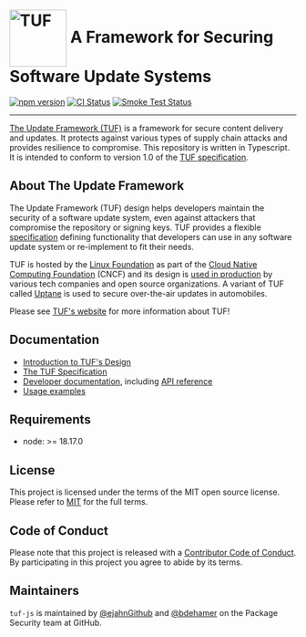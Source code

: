 # <img src="https://cdn.rawgit.com/theupdateframework/artwork/3a649fa6/tuf-logo.svg" height="100" valign="middle" alt="TUF"/> A Framework for Securing Software Update Systems

[![npm version](https://img.shields.io/npm/v/tuf-js.svg?style=flat)](https://www.npmjs.com/package/tuf-js) [![CI Status](https://github.com/theupdateframework/tuf-js/workflows/CI/badge.svg)](https://github.com/theupdateframework/tuf-js/actions/workflows/ci.yml) [![Smoke Test Status](https://github.com/theupdateframework/tuf-js/workflows/smoke-test/badge.svg)](https://github.com/theupdateframework/tuf-js/actions/workflows/smoke-test.yml)

---

[The Update Framework (TUF)](https://theupdateframework.io/) is a framework for
secure content delivery and updates. It protects against various types of
supply chain attacks and provides resilience to compromise. This repository is written in Typescript. It is intended to conform to
version 1.0 of the [TUF
specification](https://theupdateframework.github.io/specification/latest/).

## About The Update Framework

The Update Framework (TUF) design helps developers maintain the security of a
software update system, even against attackers that compromise the repository
or signing keys.
TUF provides a flexible
[specification](https://github.com/theupdateframework/specification/blob/master/tuf-spec.md)
defining functionality that developers can use in any software update system or
re-implement to fit their needs.

TUF is hosted by the [Linux Foundation](https://www.linuxfoundation.org/) as
part of the [Cloud Native Computing Foundation](https://www.cncf.io/) (CNCF)
and its design is [used in production](https://theupdateframework.io/adoptions/)
by various tech companies and open source organizations. A variant of TUF
called [Uptane](https://uptane.github.io/) is used to secure over-the-air
updates in automobiles.

Please see [TUF's website](https://theupdateframework.com/) for more information about TUF!

## Documentation

- [Introduction to TUF's Design](https://theupdateframework.io/overview/)
- [The TUF Specification](https://theupdateframework.github.io/specification/latest/)
- [Developer documentation](https://theupdateframework.readthedocs.io/), including
  [API reference](https://theupdateframework.readthedocs.io/en/latest/api/api-reference.html)
- [Usage examples](./examples/client)

## Requirements

* node: >= 18.17.0

## License

This project is licensed under the terms of the MIT open source license. Please refer to [MIT](./LICENSE.md) for the full terms.

## Code of Conduct

Please note that this project is released with a [Contributor Code of Conduct](./CODE_OF_CONDUCT.md). By participating in this project you agree to abide by its terms.

## Maintainers

`tuf-js` is maintained by [@ejahnGithub](https://github.com/ejahnGithub) and [@bdehamer](https://github.com/bdehamer) on the Package Security team at GitHub.
